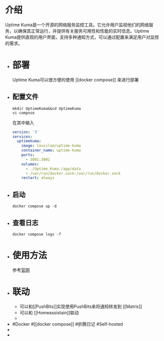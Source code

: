 # 介绍
Uptime Kuma是一个开源的网络服务监控工具。它允许用户监视他们的网络服务，以确保其正常运行，并提供有关服务可用性和性能的实时信息。Uptime Kuma提供直观的用户界面，支持多种通知方式，可以通过配置来满足用户对监控的需求。
- # 部署
  Uptime Kuma可以很方便的使用 [[docker compose]] 来进行部署
- ## 配置文件
  ```shell
  mkdir UptimeKuma&&cd UptimeKuma
  vi compose
  ```
  在其中输入  
  ```yaml
  version: '3'
  services:
    uptimekuma:
      image: louislam/uptime-kuma
      container_name: uptime-kuma
      ports:
        - 3001:3001
      volumes:
        - ./Uptime_Kuma:/app/data
        - /var/run/docker.sock:/var/run/docker.sock
      restart: always
  ```
- ## 启动
  ```shell
  docker compose up -d
  ```
- ## 查看日志
  ```shell
  docker compose logs -f
  ```
- # 使用方法
  参考[官网](https://uptime.kuma.pet)
- # 联动
	- 可以和[[PushBits]]实现使用PushBits来将通知转发到 [[Matrix]]
	- 可以和 [[Homeassistain]]联动
	-
- #Docker #[[docker compose]] #折腾日记 #Self-hosted
-
-